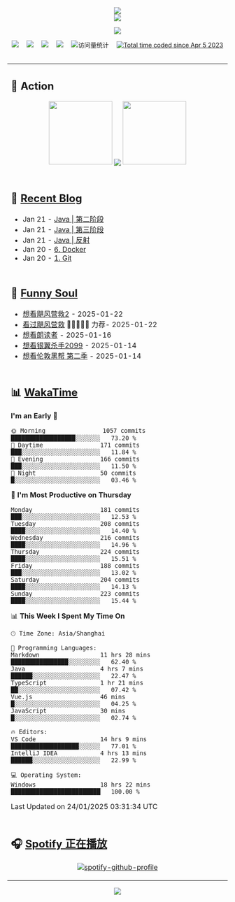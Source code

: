 <div align="center">

<img src="https://capsule-render.vercel.app/api?type=waving&color=timeGradient&height=300&&section=header&text=HI%20THERE!&fontSize=90&fontAlign=50&fontAlignY=30&desc=I%E2%80%99m%20@LI%20SIR%20%F0%9F%91%8B&descAlign=50&descSize=30&descAlignY=60&animation=twinkling" />

<div align="center">

  <!-- dynamic typing effect 动态打字效果 -->
  <div align="center">
    <a href="https://lisir.me/">
      <img src="https://readme-typing-svg.herokuapp.com/?lines=今日事，今日毕;任何不能摧毁你的东西;都将使你更加强大;你需要掌控自己的生活;而不是被生活掌控&center=true&size=25">
    </a>
  </div>

  <!-- knock code pictures 敲代码的图片 -->
  <img order-radius="100px" src="https://cdn.jsdelivr.net/gh/wkwbk/wkwbk/assets/images/001.gif"><br>

  <!-- profile logo 个人资料徽标 -->
  <div align="center">
    <a href="https://lisir.me/" title="点击跳转"><img src="https://img.shields.io/badge/Blog-%E4%B8%AA%E4%BA%BA%E5%8D%9A%E5%AE%A2-red"></a>&emsp;
    <a href="https://photo.lisir.me/" title="点击跳转"><img src="https://img.shields.io/badge/Photo-%E6%97%B6%E5%85%89%E7%9B%B8%E5%86%8C-blue"></a>&emsp;
    <a href="https://cloud.lisir.me/" title="点击跳转"><img src="https://img.shields.io/badge/Cloud%20Disk-%E6%88%91%E7%9A%84%E4%BA%91%E7%9B%98-green"></a>&emsp;
    <a href="https://nz.lisir.me/" title="点击跳转"><img src="https://img.shields.io/badge/%E5%93%AA%E5%90%92-%E7%9B%91%E6%8E%A7%E9%9D%A2%E6%9D%BF-blueviolet"></a>&emsp;
    <!-- visitor -->
    <img src="https://komarev.com/ghpvc/?username=wkwbk&label=Views&color=orange&style=flat" alt="访问量统计" />&emsp;
    <a href="https://wakatime.com/@2237354f-824a-4472-ae76-c1eca96c8908"><img src="https://wakatime.com/badge/user/2237354f-824a-4472-ae76-c1eca96c8908.svg" alt="Total time coded since Apr 5 2023" /></a>
  </div>

</div>

<br>

<div align="center">

<table>

<tr><td>

## 🚀 Action

<!-- github-readme-streak-stats 连续提交代码天数记录 -->
<div align="center">
  <img width="145" src="https://cdn.jsdelivr.net/gh/wkwbk/wkwbk/assets/images/002.png">
  <img align="center" src="https://github-readme-stats.vercel.app/api?username=wkwbk&show_icons=true&theme=transparent">
  <img width="145" src="https://cdn.jsdelivr.net/gh/wkwbk/wkwbk/assets/images/001.png">
</div>

<br>

</td></tr>

<tr><td>

<!-- 近期博客 -->
## 📃 [Recent Blog](https://lisir.me/)

<!-- feed start -->
- Jan 21 - [Java | 第二阶段](https://lisir.me/Notes/Java/学习阶段/01.Java-第二阶段)
- Jan 21 - [Java | 第三阶段](https://lisir.me/Notes/Java/学习阶段/02.Java-第三阶段)
- Jan 21 - [Java | 反射](https://lisir.me/Notes/Java/基础知识/06.Java-反射)
- Jan 20 - [6. Docker](https://lisir.me/Notes/Docker/)
- Jan 20 - [1. Git](https://lisir.me/Notes/Git/)
<!-- feed end -->

</td></tr>

<tr><td>

<!-- 豆瓣 -->
## 🤾 [Funny Soul](https://movie.douban.com/people/li778057151)

<!-- START_SECTION:douban -->
* <a href='http://movie.douban.com/subject/3606971/' target='_blank'>想看飓风营救2</a> - 2025-01-22
* <a href='http://movie.douban.com/subject/2124586/' target='_blank'>看过飓风营救</a> 🌟🌟🌟🌟🌟 力荐- 2025-01-22
* <a href='http://movie.douban.com/subject/2213597/' target='_blank'>想看朗读者</a> - 2025-01-16
* <a href='http://movie.douban.com/subject/35674172/' target='_blank'>想看银翼杀手2099</a> - 2025-01-14
* <a href='http://movie.douban.com/subject/35117544/' target='_blank'>想看伦敦黑帮 第二季</a> - 2025-01-14
<!-- END_SECTION:douban -->

</td></tr>

<tr><td>

<!-- wakatime 统计 -->
## 📊 [WakaTime](https://wakatime.com/@wkwbk)

<!--START_SECTION:waka-->
**I'm an Early 🐤** 

```text
🌞 Morning                1057 commits        ██████████████████░░░░░░░   73.20 % 
🌆 Daytime                171 commits         ███░░░░░░░░░░░░░░░░░░░░░░   11.84 % 
🌃 Evening                166 commits         ███░░░░░░░░░░░░░░░░░░░░░░   11.50 % 
🌙 Night                  50 commits          █░░░░░░░░░░░░░░░░░░░░░░░░   03.46 % 
```
📅 **I'm Most Productive on Thursday** 

```text
Monday                   181 commits         ███░░░░░░░░░░░░░░░░░░░░░░   12.53 % 
Tuesday                  208 commits         ████░░░░░░░░░░░░░░░░░░░░░   14.40 % 
Wednesday                216 commits         ████░░░░░░░░░░░░░░░░░░░░░   14.96 % 
Thursday                 224 commits         ████░░░░░░░░░░░░░░░░░░░░░   15.51 % 
Friday                   188 commits         ███░░░░░░░░░░░░░░░░░░░░░░   13.02 % 
Saturday                 204 commits         ████░░░░░░░░░░░░░░░░░░░░░   14.13 % 
Sunday                   223 commits         ████░░░░░░░░░░░░░░░░░░░░░   15.44 % 
```


📊 **This Week I Spent My Time On** 

```text
🕑︎ Time Zone: Asia/Shanghai

💬 Programming Languages: 
Markdown                 11 hrs 28 mins      ████████████████░░░░░░░░░   62.40 % 
Java                     4 hrs 7 mins        ██████░░░░░░░░░░░░░░░░░░░   22.47 % 
TypeScript               1 hr 21 mins        ██░░░░░░░░░░░░░░░░░░░░░░░   07.42 % 
Vue.js                   46 mins             █░░░░░░░░░░░░░░░░░░░░░░░░   04.25 % 
JavaScript               30 mins             █░░░░░░░░░░░░░░░░░░░░░░░░   02.74 % 

🔥 Editors: 
VS Code                  14 hrs 9 mins       ███████████████████░░░░░░   77.01 % 
IntelliJ IDEA            4 hrs 13 mins       ██████░░░░░░░░░░░░░░░░░░░   22.99 % 

💻 Operating System: 
Windows                  18 hrs 22 mins      █████████████████████████   100.00 % 
```


 Last Updated on 24/01/2025 03:31:34 UTC
<!--END_SECTION:waka-->

</td></tr>

<tr><td>

## 🎧 [Spotify 正在播放](https://open.spotify.com/user/31s4ftvnfnus65uynvxmxu7rkfom)

<div align="center">

  [![spotify-github-profile](https://spotify-github-profile.kittinanx.com/api/view?uid=31s4ftvnfnus65uynvxmxu7rkfom&cover_image=true&theme=default&show_offline=false&background_color=121212&interchange=true&bar_color_cover=true)](https://spotify-github-profile.kittinanx.com/api/view?uid=31s4ftvnfnus65uynvxmxu7rkfom&redirect=true)

</div>

</td></tr>

</table>

</div>

<img src="https://capsule-render.vercel.app/api?type=waving&color=timeGradient&height=300&&section=footer&text=THE%20END!&fontSize=90&fontAlign=50&fontAlignY=70&desc=Hope%20your%20program%20is%20bug-free!&descAlign=50&descSize=30&descAlignY=40&animation=twinkling" />

</div>
